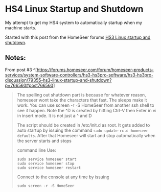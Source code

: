 # HS4 Linux Startup and Shutdown

My attempt to get my HS4 system to automatically startup when my machine starts.

Started with this post from the HomeSeer forums [HS3 Linux startup and shutdown](https://forums.homeseer.com/forum/homeseer-products-services/system-software-controllers/hs3-hs3pro-software/hs3-hs3pro-discussion/79355-hs3-linux-startup-and-shutdown).

## Notes:
From post #3 ^[https://forums.homeseer.com/forum/homeseer-products-services/system-software-controllers/hs3-hs3pro-software/hs3-hs3pro-discussion/79355-hs3-linux-startup-and-shutdown?p=766560#post766560]
> The spelling out shutdown part is because for whatever reason, homeseer wont take
> the characters that fast. The sleeps make it work. You can use screen -r -S HomeSeer
> from another ssh shell to see it happen. Note the ^D is created by hitting Ctrl-V
> then Enter in vi in insert mode. It is not just a ^ and D
> 
> The script should be created in /etc/init.d as root. It gets added to auto startup
> by issuing the command `sudo update-rc.d homeseer defaults`. After that Homeseer
> will start and stop automatically when the server starts and stops
> 
> command line Use:
> ```
> sudo service homeseer start
> sudo service homeseer stop
> sudo service homeseer restart
> ```
> 
> Connect to the console at any time by issuing
> ```
> sudo screen -r -S HomeSeer
> ```

